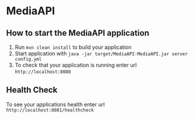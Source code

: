 # MediaAPI

How to start the MediaAPI application
---

1. Run `mvn clean install` to build your application
1. Start application with `java -jar target/MediaAPI-MediaAPI.jar server config.yml`
1. To check that your application is running enter url `http://localhost:8080`

Health Check
---

To see your applications health enter url `http://localhost:8081/healthcheck`

